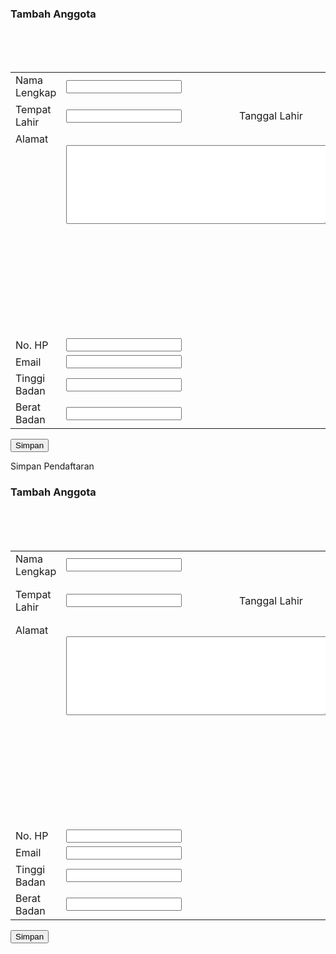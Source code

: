<!DOCTYPE html>
<html>
<head>
<form>
<h3>Tambah Anggota</h3>
<form action="" method="POST">
<div class="content">
    <table class="table-form" border="0" width="100%" cellpadding="0" cellspacing="0">
        <tr>
            <td width="20%"><label for="nama">Nama Lengkap</label></td>
            <td colspan="3"><input name="nama" id="nama" type="text" class="form"></td>
        </tr>
        <tr>
            <td><label for="tempat_lahir">Tempat Lahir</label></td>
            <td><input name="tempat_lahir" id="tempat_lahir" type="text" class="form"></td>
            <td><label>Tanggal Lahir</label></td>
            <td>
              <select name="tgl_lahir" class="form">
                    <option>xx</option>
                    <option>xx</option>
                    <option>xx</option>
                </select>
                <select name="bln_lahir" class="form">
                    <option>xx</option>
                    <option>xx</option>
                    <option>xx</option>
                </select>
                <select name="thn_lahir" class="form">
                    <option>xxxx</option>
                    <option>xxxx</option>
                    <option>xxxx</option>
                </select>
            </td>
        </tr>
        <tr>
            <td valign="top"><label for="alamat">Alamat</label></td>
            <td valign="top" colspan="2">
                <textarea name="alamat" id="alamat" class="form" cols="50" rows="8"></textarea>
            </td>
            <td valign="top">
                <div>
                    <label for="kota">Kota</label>
                    <input type="text" name="kota" id="kota" class="form">
                </div>
                <div>
                    <label for="negara">Negara</label>
                    <input type="text" name="negara" id="negara" class="form">
                </div>
                <div>
                    <label for="kode_pos">Kode Pos</label>
                    <input type="number" name="kode_pos" id="kode_pos" class="form">
                </div>
            </td>
        </tr>
        <tr>
            <td><label for="hp">No. HP</label></td>
            <td colspan="3"><input name="hp" id="hp" type="number" class="form"></td>
        </tr>
        <tr>
            <td><label for="email">Email</label></td>
            <td colspan="3"><input name="email" id="email" type="text" class="form"></td>
        </tr>
        <tr>
            <td><label for="tinggi_badan">Tinggi Badan</label></td>
            <td colspan="3"><input name="tinggi_badan" id="tinggi_badan" type="number" class="form"></td>
        </tr>
        <tr>
            <td><label for="berat_badan">Berat Badan</label></td>
            <td colspan="3"><input name="berat_badan" id="berat_badan" type="number" class="form"></td>
        </tr>
    </table>
</div>
<input type="submit" class="btn" value="Simpan">
</form>


Simpan
Pendaftaran
<!DOCTYPE html>
<html>
<head>
<form>
<h3>Tambah Anggota</h3>
<form action="" method="POST">
<div class="content">
    <table class="table-form" border="0" width="100%" cellpadding="0" cellspacing="0">
        <tr>
            <td width="20%"><label for="nama">Nama Lengkap</label></td>
            <td colspan="3"><input name="nama" id="nama" type="text" class="form"></td>
        </tr>
        <tr>
            <td><label for="tempat_lahir">Tempat Lahir</label></td>
            <td><input name="tempat_lahir" id="tempat_lahir" type="text" class="form"></td>
            <td><label>Tanggal Lahir</label></td>
            <td>
                <select name="tgl_lahir" class="form">
                    <option>xx</option>
                    <option>xx</option>
                    <option>xx</option>
                </select>
                <select name="bln_lahir" class="form">
                    <option>xx</option>
                    <option>xx</option>
                    <option>xx</option>
                </select>
                <select name="thn_lahir" class="form">
                    <option>xxxx</option>
                    <option>xxxx</option>
                    <option>xxxx</option>
                </select>
            </td>
        </tr>
        <tr>
            <td valign="top"><label for="alamat">Alamat</label></td>
            <td valign="top" colspan="2">
                <textarea name="alamat" id="alamat" class="form" cols="50" rows="8"></textarea>
            </td>
            <td valign="top">
                <div>
                    <label for="kota">Kota</label>
                    <input type="text" name="kota" id="kota" class="form">
                </div>
                <div>
                    <label for="negara">Negara</label>
                    <input type="text" name="negara" id="negara" class="form">
                </div>
                <div>
                    <label for="kode_pos">Kode Pos</label>
                    <input type="number" name="kode_pos" id="kode_pos" class="form">
                </div>
            </td>
        </tr>
        <tr>
            <td><label for="hp">No. HP</label></td>
            <td colspan="3"><input name="hp" id="hp" type="number" class="form"></td>
        </tr>
        <tr>
            <td><label for="email">Email</label></td>
            <td colspan="3"><input name="email" id="email" type="text" class="form"></td>
        </tr>
        <tr>
            <td><label for="tinggi_badan">Tinggi Badan</label></td>
            <td colspan="3"><input name="tinggi_badan" id="tinggi_badan" type="number" class="form"></td>
        </tr>
        <tr>
            <td><label for="berat_badan">Berat Badan</label></td>
            <td colspan="3"><input name="berat_badan" id="berat_badan" type="number" class="form"></td>
        </tr>
    </table>
</div>
<input type="submit" class="btn" value="Simpan">
</form>
